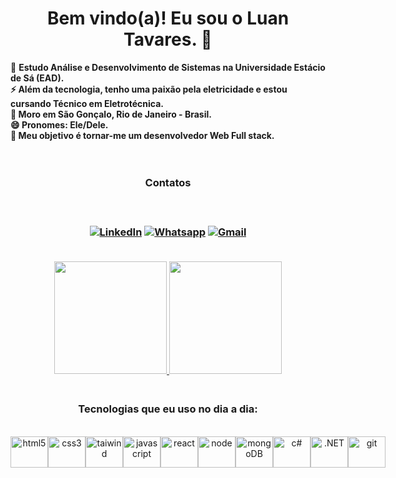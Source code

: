 
<div align="center">

<h1>Bem vindo(a)! Eu sou o Luan Tavares. 👋</h1>

<div align="start">
🔭 <b>Estudo Análise e Desenvolvimento de Sistemas na Universidade Estácio de Sá (EAD).<br/>
⚡ Além da tecnologia, tenho uma paixão pela eletricidade e estou cursando Técnico em Eletrotécnica.<br/>
📍 Moro em São Gonçalo, Rio de Janeiro - Brasil.<br/>
😄 Pronomes: Ele/Dele.<br/>
🚀 Meu objetivo é tornar-me um desenvolvedor Web Full stack.</b>
</div><br/><br/>

<h3>Contatos<h3><br/>

  [![LinkedIn](	https://img.shields.io/badge/LinkedIn-0077B5?style=for-the-badge&logo=linkedin&logoColor=white)](https://www.linkedin.com/in/luantavares0206/)
  [![Whatsapp](	https://img.shields.io/badge/WhatsApp-25D366?style=for-the-badge&logo=whatsapp&logoColor=white)](https://www.linkedin.com/in/luantavares0206/)
  [![Gmail](		https://img.shields.io/badge/Gmail-D14836?style=for-the-badge&logo=gmail&logoColor=white)](https://www.linkedin.com/in/luantavares0206/)<br/><br/>




<a href="https://github.com/LuaanTavares/github-readme-stats">
  <img height="180em" src="https://github-readme-stats.vercel.app/api?username=LuaanTavares&show_icons=true&theme=tokyonight&include_all_commits-true&count-private-true"/>

   <img height="180em" src="https://github-readme-stats.vercel.app/api/top-langs/?username=LuaanTavares&layout=compact&langs_count=10&theme=tokyonight"/>     
</a><br/><br/>


<h3> Tecnologias que eu uso no dia a dia: </h3><br/>

<div style="display: flex"><br/>
  <img height="50" width="60" alt="html5" src="https://cdn.jsdelivr.net/gh/devicons/devicon/icons/html5/html5-original.svg">
  
  <img height="50" width="60" alt="css3" src="https://cdn.jsdelivr.net/gh/devicons/devicon/icons/css3/css3-original.svg">
  
  <img height="50" width="60" alt="taiwind" src="https://cdn.jsdelivr.net/gh/devicons/devicon/icons/tailwindcss/tailwindcss-plain.svg">
    
   <img height="50" width="60" alt="javascript" src="https://cdn.jsdelivr.net/gh/devicons/devicon/icons/javascript/javascript-original.svg">
   
   <img height="50" width="60" alt="react" src="https://cdn.jsdelivr.net/gh/devicons/devicon/icons/react/react-original.svg">
   
   <img height="50" width="60" alt="node" src="https://cdn.jsdelivr.net/gh/devicons/devicon/icons/nodejs/nodejs-original.svg">
      
   <img height="50" width="60"  alt="mongoDB" src="https://cdn.jsdelivr.net/gh/devicons/devicon/icons/mongodb/mongodb-original.svg">
               
   <img height="50" width="60"  alt="c#" src="https://cdn.jsdelivr.net/gh/devicons/devicon/icons/csharp/csharp-original.svg">
   
   <img height="50" width="60"  alt=".NET" src="https://cdn.jsdelivr.net/gh/devicons/devicon/icons/dotnetcore/dotnetcore-original.svg">
   
   <img height="50" width="60" alt="git"     src="https://cdn.jsdelivr.net/gh/devicons/devicon/icons/git/git-original.svg">
</div><br/>

</div>
